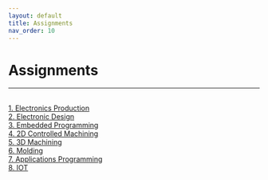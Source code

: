 ```yaml
---
layout: default
title: Assignments
nav_order: 10
---
```


# Assignments
---

<br>[1. Electronics Production](https://aloethere.github.io/EP1001/docs/01-elecProd/#assignment-make-an-in-circuit-programmer-by-milling-and-stuffing-the-pcb)
<br>[2. Electronic Design]()
<br>[3. Embedded Programming]()
<br>[4. 2D Controlled Machining]()
<br>[5. 3D Machining]()
<br>[6. Molding]()
<br>[7. Applications Programming]()
<br>[8. IOT]()
